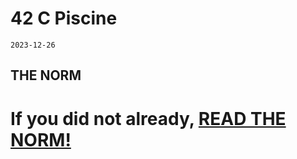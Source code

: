 # 42 C Piscine

`2023-12-26`


## THE NORM

<h1>
If you did not already, <a href="https://meta.intra.42.fr/articles/the-norm-v4" target="_blank" >READ THE NORM!</a>
</h1>